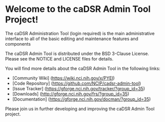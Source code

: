 Welcome to the caDSR Admin Tool Project!
=====================================

The caDSR Administration Tool (login required) is the main administrative interface to all of the basic editing and maintenance features and components

The caDSR Admin Tool is distributed under the BSD 3-Clause License.
Please see the NOTICE and LICENSE files for details.

You will find more details about the caDSR Admin Tool in the following links:

 * [Community Wiki] (https://wiki.nci.nih.gov/x/PYEI)
 * [Code Repository] (https://github.com/NCIP/cadsr-admin-tool)
 * [Issue Tracker] (https://gforge.nci.nih.gov/tracker/?group_id=35)
 * [Downloads] (http://gforge.nci.nih.gov/frs/?group_id=35)
 * [Documentation] (https://gforge.nci.nih.gov/docman/?group_id=35)
 

Please join us in further developing and improving the caDSR Admin Tool project.
